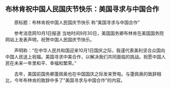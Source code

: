 ## 布林肯祝中国人民国庆节快乐：美国寻求与中国合作
　　原标题：布林肯祝中国人民国庆节快乐 称“美国寻求与中国合作”

　　参考消息网10月1日报道 当地时间9月30日，美国国务卿布林肯在美国国务院网站上发表声明，祝贺中国人民国庆节快乐。

　　声明称：“在中华人民共和国迎来10月1日国庆之际，我谨代表美利坚合众国向中国人民送上祝福。美国寻求中美合作，以解决我们共同面临的挑战。祝愿中国人民在未来一年里和平、幸福和繁荣。”

　　去年，美国前国务卿蓬佩奥也在中国国庆之际发来贺电。与蓬佩奥的致辞相比，今年布林肯的致辞中多了“美国寻求与中国合作”的内容。

